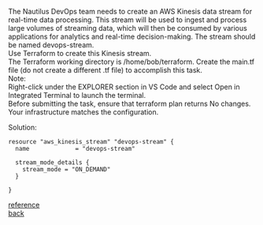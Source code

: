The Nautilus DevOps team needs to create an AWS Kinesis data stream for real-time data processing. This stream will be used to ingest and process large volumes of streaming data, which will then be consumed by various applications for analytics and real-time decision-making.
    The stream should be named devops-stream.  
    Use Terraform to create this Kinesis stream.  
    The Terraform working directory is /home/bob/terraform. Create the main.tf file (do not create a different .tf file) to accomplish this task.  
    Note:  
        Right-click under the EXPLORER section in VS Code and select Open in Integrated Terminal to launch the terminal.  
        Before submitting the task, ensure that terraform plan returns No changes. Your infrastructure matches the configuration.  

Solution:  
```
resource "aws_kinesis_stream" "devops-stream" {
  name             = "devops-stream"

  stream_mode_details {
    stream_mode = "ON_DEMAND"
  }

}
```
[reference](https://registry.terraform.io/providers/hashicorp/aws/latest/docs/resources/kinesis_stream)   
[back](https://github.com/MederD/Kodekloud-Engineer-Tasks/tree/main)
